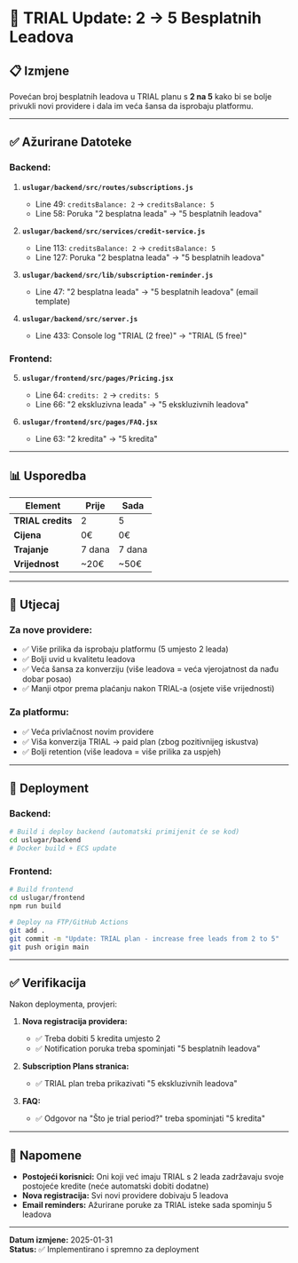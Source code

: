 # 🎁 TRIAL Update: 2 → 5 Besplatnih Leadova

## 📋 Izmjene

Povećan broj besplatnih leadova u TRIAL planu s **2 na 5** kako bi se bolje privukli novi providere i dala im veća šansa da isprobaju platformu.

---

## ✅ Ažurirane Datoteke

### **Backend:**

1. **`uslugar/backend/src/routes/subscriptions.js`**
   - Line 49: `creditsBalance: 2` → `creditsBalance: 5`
   - Line 58: Poruka "2 besplatna leada" → "5 besplatnih leadova"

2. **`uslugar/backend/src/services/credit-service.js`**
   - Line 113: `creditsBalance: 2` → `creditsBalance: 5`
   - Line 127: Poruka "2 besplatna leada" → "5 besplatnih leadova"

3. **`uslugar/backend/src/lib/subscription-reminder.js`**
   - Line 47: "2 besplatna leada" → "5 besplatnih leadova" (email template)

4. **`uslugar/backend/src/server.js`**
   - Line 433: Console log "TRIAL (2 free)" → "TRIAL (5 free)"

### **Frontend:**

5. **`uslugar/frontend/src/pages/Pricing.jsx`**
   - Line 64: `credits: 2` → `credits: 5`
   - Line 66: "2 ekskluzivna leada" → "5 ekskluzivnih leadova"

6. **`uslugar/frontend/src/pages/FAQ.jsx`**
   - Line 63: "2 kredita" → "5 kredita"

---

## 📊 Usporedba

| Element | Prije | Sada |
|---------|-------|------|
| **TRIAL credits** | 2 | 5 |
| **Cijena** | 0€ | 0€ |
| **Trajanje** | 7 dana | 7 dana |
| **Vrijednost** | ~20€ | ~50€ |

---

## 🎯 Utjecaj

### **Za nove providere:**
- ✅ Više prilika da isprobaju platformu (5 umjesto 2 leada)
- ✅ Bolji uvid u kvalitetu leadova
- ✅ Veća šansa za konverziju (više leadova = veća vjerojatnost da nađu dobar posao)
- ✅ Manji otpor prema plaćanju nakon TRIAL-a (osjete više vrijednosti)

### **Za platformu:**
- ✅ Veća privlačnost novim providere
- ✅ Viša konverzija TRIAL → paid plan (zbog pozitivnijeg iskustva)
- ✅ Bolji retention (više leadova = više prilika za uspjeh)

---

## 🚀 Deployment

### **Backend:**
```bash
# Build i deploy backend (automatski primijenit će se kod)
cd uslugar/backend
# Docker build + ECS update
```

### **Frontend:**
```bash
# Build frontend
cd uslugar/frontend
npm run build

# Deploy na FTP/GitHub Actions
git add .
git commit -m "Update: TRIAL plan - increase free leads from 2 to 5"
git push origin main
```

---

## ✅ Verifikacija

Nakon deploymenta, provjeri:

1. **Nova registracija providera:**
   - ✅ Treba dobiti 5 kredita umjesto 2
   - ✅ Notification poruka treba spominjati "5 besplatnih leadova"

2. **Subscription Plans stranica:**
   - ✅ TRIAL plan treba prikazivati "5 ekskluzivnih leadova"

3. **FAQ:**
   - ✅ Odgovor na "Što je trial period?" treba spominjati "5 kredita"

---

## 📝 Napomene

- **Postojeći korisnici:** Oni koji već imaju TRIAL s 2 leada zadržavaju svoje postojeće kredite (neće automatski dobiti dodatne)
- **Nova registracija:** Svi novi providere dobivaju 5 leadova
- **Email reminders:** Ažurirane poruke za TRIAL isteke sada spominju 5 leadova

---

**Datum izmjene:** 2025-01-31  
**Status:** ✅ Implementirano i spremno za deployment

